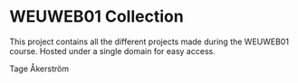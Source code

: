 # WEUWEB01 Collection
This project contains all the different projects made during the WEUWEB01 course. Hosted under a single domain for easy access.

Tage Åkerström
